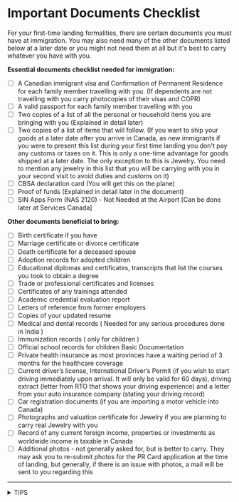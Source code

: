 # Important Documents Checklist

For your first-time landing formalities, there are certain documents you must have at immigration. You may also need many of the other documents listed below at a later date or you might not need them at all but it's best to carry whatever you have with you. &#x20;

**Essential documents checklist needed for immigration:**

* [ ] A Canadian immigrant visa and Confirmation of Permanent Residence for each family member travelling with you. (If dependents are not travelling with you carry photocopies of their visas and COPR)
* [ ] A valid passport for each family member travelling with you
* [ ] Two copies of a list of all the personal or household items you are bringing with you (Explained in detail later)
* [ ] Two copies of a list of items that will follow. (If you want to ship your goods at a later date after you arrive in Canada, as new immigrants if you were to present this list during your first time landing you don't pay any customs or taxes on it. This is only a one-time advantage for goods shipped at a later date. The only exception to this is Jewelry. You need to mention any jewelry in this list that you will be carrying with you in your second visit to avoid duties and customs on it)
* [ ] CBSA declaration card (You will get this on the plane)
* [ ] Proof of funds (Explained in detail later in the document) &#x20;
* [ ] SIN Apps Form (NAS 2120) - Not Needed at the Airport \[Can be done later at Services Canada] &#x20;

**Other documents beneficial to bring:**

* [ ] Birth certificate if you have
* [ ] Marriage certificate or divorce certificate
* [ ] Death certificate for a deceased spouse
* [ ] Adoption records for adopted children
* [ ] Educational diplomas and certificates, transcripts that list the courses you took to obtain a degree
* [ ] Trade or professional certificates and licenses
* [ ] Certificates of any trainings attended
* [ ] Academic credential evaluation report
* [ ] Letters of reference from former employers
* [ ] Copies of your updated resume
* [ ] Medical and dental records ( Needed for any serious procedures done in India )
* [ ] Immunization records ( only for children )
* [ ] Official school records for children Basic Documentation
* [ ] Private health insurance as most provinces have a waiting period of 3 months for the healthcare coverage
* [ ] Current driver’s license, International Driver’s Permit (if you wish to start driving immediately upon arrival. It will only be valid for 60 days), driving extract (letter from RTO that shows your driving experience) and a letter from your auto insurance company (stating your driving record)
* [ ] Car registration documents (if you are importing a motor vehicle into Canada)
* [ ] Photographs and valuation certificate for Jewelry if you are planning to carry real Jewelry with you
* [ ] Record of any current foreign income, properties or investments as worldwide income is taxable in Canada
* [ ] Additional photos - not generally asked for, but is better to carry. They may ask you to re-submit photos for the PR Card application at the time of landing, but generally, if there is an issue with photos, a mail will be sent to you regarding this

***

<details>

<summary>TIPS</summary>

* Copy and paste both checklists into your own document system (Word, iNotes, or another organizing file), so that you can keep track of your required documents.&#x20;
* All important documents must be translated into English or French (Depending on where you are moving) before arriving to make it easier for people in Canada to understand them.
* Do not pack these documents in your luggage. Keep them with you at all times.
* Photocopies of all essential and important documents are necessary, in case the originals get lost (be sure to keep the photocopies in a separate place from the originals).
*   Do not laminate your documents. There are reports of some laminated documents not being accepted.



    _**NOTE**: The more you are organized before hand, the better 1st impression you deliver with the IO/CBSA officer. This will help you get through faster._

</details>
